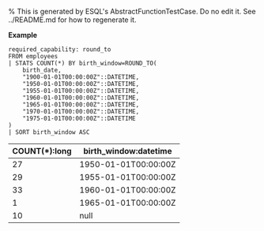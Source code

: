 % This is generated by ESQL's AbstractFunctionTestCase. Do no edit it. See ../README.md for how to regenerate it.

**Example**

```esql
required_capability: round_to
FROM employees
| STATS COUNT(*) BY birth_window=ROUND_TO(
    birth_date,
    "1900-01-01T00:00:00Z"::DATETIME,
    "1950-01-01T00:00:00Z"::DATETIME,
    "1955-01-01T00:00:00Z"::DATETIME,
    "1960-01-01T00:00:00Z"::DATETIME,
    "1965-01-01T00:00:00Z"::DATETIME,
    "1970-01-01T00:00:00Z"::DATETIME,
    "1975-01-01T00:00:00Z"::DATETIME
)
| SORT birth_window ASC
```

| COUNT(*):long | birth_window:datetime |
| --- | --- |
| 27 | 1950-01-01T00:00:00Z |
| 29 | 1955-01-01T00:00:00Z |
| 33 | 1960-01-01T00:00:00Z |
| 1 | 1965-01-01T00:00:00Z |
| 10 | null |



